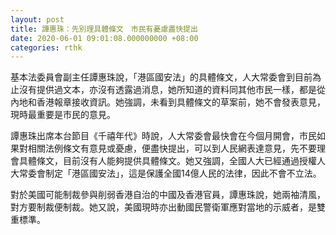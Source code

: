 ```yaml
---
layout: post
title: 譚惠珠：先別理具體條文　市民有憂慮盡快提出
date: 2020-06-01 09:01:08.000000000 +08:00
categories: rthk
---
```


基本法委員會副主任譚惠珠說，「港區國安法」的具體條文，人大常委會到目前為止沒有提供過文本，亦沒有透露過消息，她所知道的資料同其他市民一樣，都是從內地和香港報章接收資訊。她強調，未看到具體條文的草案前，她不會發表意見，現時最重要是市民的意見。

譚惠珠出席本台節目《千禧年代》時說，人大常委會最快會在今個月開會，市民如果對相關法例條文有意見或憂慮，便盡快提出，可以到人民網表達意見，先不要理會具體條文，目前沒有人能夠提供具體條文。她又強調，全國人大已經通過授權人大常委會制定「港區國安法」，這是保護全國14億人民的法律，因此不會不立法。

對於美國可能制裁參與削弱香港自治的中國及香港官員，譚惠珠說，她兩袖清風，對方要制裁便制裁。她又說，美國現時亦出動國民警衛軍應對當地的示威者，是雙重標準。
